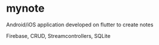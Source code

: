# mynote

Android/iOS application developed on flutter to create notes

Firebase, CRUD, Streamcontrollers, SQLite
